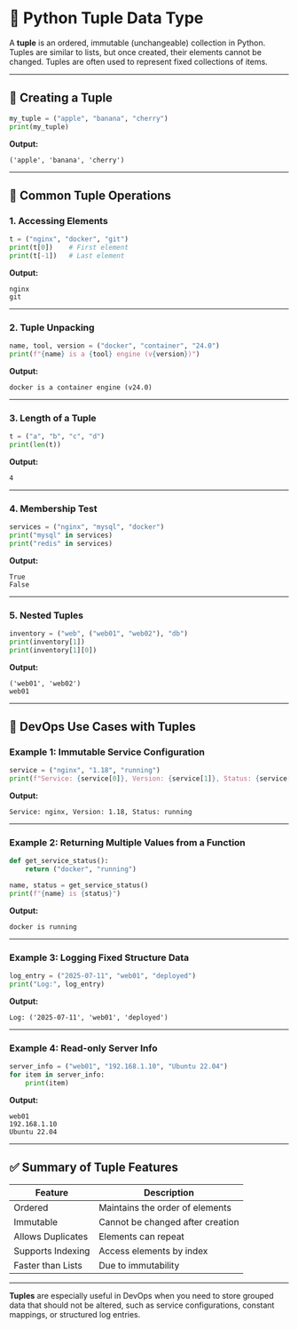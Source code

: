 
# 🔗 Python Tuple Data Type

A **tuple** is an ordered, immutable (unchangeable) collection in Python. Tuples are similar to lists, but once created, their elements cannot be changed. Tuples are often used to represent fixed collections of items.

---

## 🧱 Creating a Tuple

```python
my_tuple = ("apple", "banana", "cherry")
print(my_tuple)
```

**Output:**
```
('apple', 'banana', 'cherry')
```

---

## 🧰 Common Tuple Operations

### 1. Accessing Elements
```python
t = ("nginx", "docker", "git")
print(t[0])    # First element
print(t[-1])   # Last element
```

**Output:**
```
nginx
git
```

---

### 2. Tuple Unpacking
```python
name, tool, version = ("docker", "container", "24.0")
print(f"{name} is a {tool} engine (v{version})")
```

**Output:**
```
docker is a container engine (v24.0)
```

---

### 3. Length of a Tuple
```python
t = ("a", "b", "c", "d")
print(len(t))
```

**Output:**
```
4
```

---

### 4. Membership Test
```python
services = ("nginx", "mysql", "docker")
print("mysql" in services)
print("redis" in services)
```

**Output:**
```
True
False
```

---

### 5. Nested Tuples
```python
inventory = ("web", ("web01", "web02"), "db")
print(inventory[1])
print(inventory[1][0])
```

**Output:**
```
('web01', 'web02')
web01
```

---

## 🔧 DevOps Use Cases with Tuples

### Example 1: Immutable Service Configuration
```python
service = ("nginx", "1.18", "running")
print(f"Service: {service[0]}, Version: {service[1]}, Status: {service[2]}")
```

**Output:**
```
Service: nginx, Version: 1.18, Status: running
```

---

### Example 2: Returning Multiple Values from a Function
```python
def get_service_status():
    return ("docker", "running")

name, status = get_service_status()
print(f"{name} is {status}")
```

**Output:**
```
docker is running
```

---

### Example 3: Logging Fixed Structure Data
```python
log_entry = ("2025-07-11", "web01", "deployed")
print("Log:", log_entry)
```

**Output:**
```
Log: ('2025-07-11', 'web01', 'deployed')
```

---

### Example 4: Read-only Server Info
```python
server_info = ("web01", "192.168.1.10", "Ubuntu 22.04")
for item in server_info:
    print(item)
```

**Output:**
```
web01
192.168.1.10
Ubuntu 22.04
```

---

## ✅ Summary of Tuple Features

| Feature             | Description                                |
|---------------------|--------------------------------------------|
| Ordered             | Maintains the order of elements            |
| Immutable           | Cannot be changed after creation           |
| Allows Duplicates   | Elements can repeat                        |
| Supports Indexing   | Access elements by index                   |
| Faster than Lists   | Due to immutability                        |

---

**Tuples** are especially useful in DevOps when you need to store grouped data that should not be altered, such as service configurations, constant mappings, or structured log entries.
